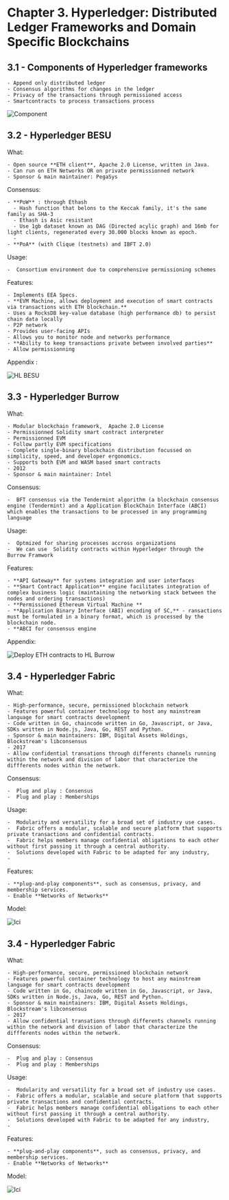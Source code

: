# Chapter 3. Hyperledger: Distributed Ledger Frameworks and Domain Specific Blockchains

## 3.1 - Components of Hyperledger frameworks
    - Append only distributed ledger
    - Consensus algorithms for changes in the ledger
    - Privacy of the transactions through permissioned access
    - Smartcontracts to process transactions process

![Component](https://courses.edx.org/assets/courseware/v1/0747265232da64643d21679294cbbe19/asset-v1:LinuxFoundationX+LFS171x+3T2020+type@asset+block/Components_of_blockchain.jpg)

## 3.2 - Hyperledger BESU

What:

    - Open source **ETH client**, Apache 2.0 License, written in Java.
    - Can run on ETH Networks OR on private permissionned network
    - Sponsor & main maintainer: PegaSys

Consensus:

    - **PoW** : through Ethash  
      - Hash function that belons to the Keccak family, it's the same family as SHA-3
      - Ethash is Asic resistant
      - Use 1gb dataset known as DAG (Directed acylic graph) and 16mb for light clients, regenerated every 30.000 blocks known as epoch.
      - 
    - **PoA** (with Clique (testnets) and IBFT 2.0)

Usage: 

    -  Consortium environment due to comprehensive permissioning schemes

Features:

    - Implements EEA Specs.
    - **EVM Machine, allows deployment and execution of smart contracts via transactions with ETH blockchain.**
    - Uses a RocksDB key-value database (high performance db) to persist chain data locally
    - P2P network
    - Provides user-facing APIs
    - Allows you to monitor node and networks performance
    - **Ability to keep transactions private between involved parties**
    - Allow permissionning

Appendix : 

 ![HL BESU](https://lh4.googleusercontent.com/mxQGM4M12WqO4bC3bh_NcGLkPgQx_6jNdv3NLo-UElZd3rdvCxokjxsPrk-vxo4k-kvPM8JmXwfpDPfa3TtKbEQnx8a_jTVRP3UWkCxBOwUyAqIzUWuMSCMnlrcLSSqqZ6KAzihJ)

## 3.3 - Hyperledger Burrow

What:

    - Modular blockchain framework,  Apache 2.0 License
    - Permissionned Solidity smart contract interpreter
    - Permissionned EVM
    - Follow partly EVM specifications
    - Complete single-binary blockchain distribution focussed on simplicity, speed, and developer ergonomics. 
    - Supports both EVM and WASM based smart contracts
    - 2012
    - Sponsor & main maintainer: Intel


Consensus:

    -  BFT consensus via the Tendermint algorithm (a blockchain consensus engine (Tendermint) and a Application BlockChain Interface (ABCI) which enables the transactions to be processed in any programming language

Usage: 

    -  Optmized for sharing processes accross organizations
    -  We can use  Solidity contracts within Hyperledger through the Burrow Framwork

Features:

    - **API Gateway** for systems integration and user interfaces
    - **Smart Contract Application** engine facilitates integration of complex business logic (maintaining the networking stack between the nodes and ordering transactions)
    - **Permissioned Ethereum Virtual Machine **
    - **Application Binary Interface (ABI) encoding of SC,** - ransactions must be formulated in a binary format, which is processed by the blockchain node.
    - **ABCI for consensus engine

Appendix:

![Deploy ETH contracts to HL Burrow](https://myhsts.org/img/recipes_tutorials/15/hyperledger-burrow-and-ethereum-smart-contracts.jpg)

## 3.4 - Hyperledger Fabric

What:

    - High-performance, secure, permissioned blockchain network
    - Features powerful container technology to host any mainstream language for smart contracts development
    - Code written in Go, chaincode written in Go, Javascript, or Java, SDKs written in Node.js, Java, Go, REST and Python.
    - Sponsor & main maintainers: IBM, Digital Assets Holdings, Blockstream's libconsensus
    - 2017
    - Allow confidential transations through differents channels running within the network and division of labor that characterize the diffferents nodes within the network.


Consensus:

    -  Plug and play : Consensus
    -  Plug and play : Memberships


Usage: 

    -  Modularity and versatility for a broad set of industry use cases.
    -  Fabric offers a modular, scalable and secure platform that supports private transactions and confidential contracts.
    -  Fabric helps members manage confidential obligations to each other without first passing it through a central authority.
    -  Solutions developed with Fabric to be adapted for any industry,
    -  
Features:

    - **plug-and-play components**, such as consensus, privacy, and membership services.
    - Enable **Networks of Networks**

Model:

![Ici](https://blockgeeks.com/wp-content/uploads/2017/05/Hyperledger-Blockchain-Elli-Androulaki-fabric-model.jpg)


## 3.4 - Hyperledger Fabric

What:

    - High-performance, secure, permissioned blockchain network
    - Features powerful container technology to host any mainstream language for smart contracts development
    - Code written in Go, chaincode written in Go, Javascript, or Java, SDKs written in Node.js, Java, Go, REST and Python.
    - Sponsor & main maintainers: IBM, Digital Assets Holdings, Blockstream's libconsensus
    - 2017
    - Allow confidential transations through differents channels running within the network and division of labor that characterize the diffferents nodes within the network.


Consensus:

    -  Plug and play : Consensus
    -  Plug and play : Memberships


Usage: 

    -  Modularity and versatility for a broad set of industry use cases.
    -  Fabric offers a modular, scalable and secure platform that supports private transactions and confidential contracts.
    -  Fabric helps members manage confidential obligations to each other without first passing it through a central authority.
    -  Solutions developed with Fabric to be adapted for any industry,
    -  
Features:

    - **plug-and-play components**, such as consensus, privacy, and membership services.
    - Enable **Networks of Networks**

Model:

![Ici](https://blockgeeks.com/wp-content/uploads/2017/05/Hyperledger-Blockchain-Elli-Androulaki-fabric-model.jpg)